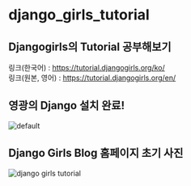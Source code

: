# django_girls_tutorial
## Djangogirls의 Tutorial 공부해보기
링크(한국어) : https://tutorial.djangogirls.org/ko/  
링크(원본, 영어) : https://tutorial.djangogirls.org/en/

## 영광의 Django 설치 완료!
![default](https://user-images.githubusercontent.com/37537208/50720382-997f5d80-10ef-11e9-8393-e5686a48cb39.PNG)

## Django Girls Blog 홈페이지 초기 사진
![django girls tutorial](https://user-images.githubusercontent.com/37537208/50720380-971d0380-10ef-11e9-9fdb-bf8f16cdea74.PNG)

